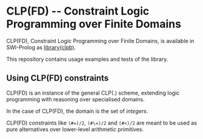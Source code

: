 # CLP(FD) -- Constraint Logic Programming over Finite Domains

CLP(FD), Constraint Logic Programming over Finite Domains, is
available in SWI-Prolog as
[library(clpb)](http://www.swi-prolog.org/man/clpfd.html).

This repository contains usage examples and tests of the library.

## Using CLP(FD) constraints

CLP(FD) is an instance of the general CLP(.) scheme, extending logic
programming with reasoning over specialised domains.

In the case of CLP(FD), the domain is the set of _integers_.

CLP(FD) constraints like `(#=)/2`, `(#\=)/2` and `(#<)/2` are meant to
be used as pure alternatives over lower-level arithmetic primitives.

